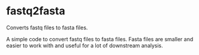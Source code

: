 # fastq2fasta
Converts fastq files to fasta files.

A simple code to convert fastq files to fasta files. Fasta files are smaller and easier to work with and useful for a lot of downstream analysis.
